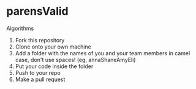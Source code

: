 # parensValid
Algorithms

1. Fork this repository
2. Clone onto your own machine
3. Add a folder with the names of you and your team members in camel case, don't use spaces! (eg, annaShaneAmyEli)
4. Put your code inside the folder
5. Push to your repo
6. Make a pull request
